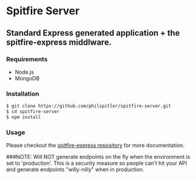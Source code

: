 # Spitfire Server

## Standard Express generated application + the spitfire-express middlware.

### Requirements
- Node.js
- MongoDB

### Installation
```bash
$ git clone https://github.com/philspitler/spitfire-server.git
$ cd spitfire-server
$ npm install
```

### Usage
Please checkout the [spitfire-express repository](https://github.com/philspitler/spitfire-express) for more documentation.

###NOTE: Will NOT generate endpoints on the fly when the environment is set to 'production'.  This is a security measure so people can't hit your API and generate endpoints "willy-nilly" when in production.
